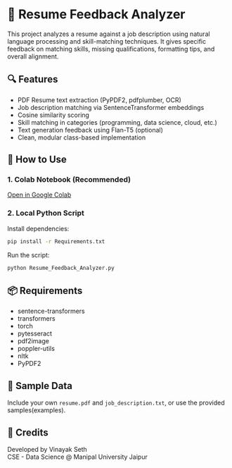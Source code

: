 ﻿# 📝 Resume Feedback Analyzer

This project analyzes a resume against a job description using natural language processing and skill-matching techniques. It gives specific feedback on matching skills, missing qualifications, formatting tips, and overall alignment.

## 🔍 Features

- PDF Resume text extraction (PyPDF2, pdfplumber, OCR)
- Job description matching via SentenceTransformer embeddings
- Cosine similarity scoring
- Skill matching in categories (programming, data science, cloud, etc.)
- Text generation feedback using Flan-T5 (optional)
- Clean, modular class-based implementation

## 🚀 How to Use

### 1. Colab Notebook (Recommended)
[Open in Google Colab](https://colab.research.google.com)

### 2. Local Python Script

Install dependencies:

```bash
pip install -r Requirements.txt
```

Run the script:

```bash
python Resume_Feedback_Analyzer.py
```

## 📦 Requirements

- sentence-transformers
- transformers
- torch
- pytesseract
- pdf2image
- poppler-utils
- nltk
- PyPDF2

## 📁 Sample Data

Include your own `resume.pdf` and `job_description.txt`, or use the provided samples(examples).

## 🙌 Credits

Developed by Vinayak Seth  
CSE - Data Science @ Manipal University Jaipur  

